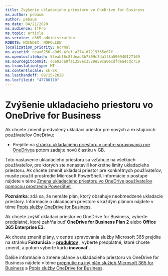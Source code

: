 ```yaml
---
title: Zvýšenie ukladacieho priestoru vo OneDrive for Business
ms.author: pebaum
author: pebaum
ms.date: 04/21/2020
ms.audience: ITPro
ms.topic: article
ms.service: o365-administration
ROBOTS: NOINDEX, NOFOLLOW
localization_priority: Normal
ms.assetid: ceaa6256-a9d9-4fef-a274-d7219365e07f
ms.openlocfilehash: 53eabf6c87dead3b7309c7da1f8a590940127169
ms.sourcegitcommit: c6692ce0fa1358ec3529e59ca0ecdfdea4cdc759
ms.translationtype: MT
ms.contentlocale: sk-SK
ms.lasthandoff: 09/15/2020
ms.locfileid: "47780110"
---
```

# <a name="how-to-increase-storage-in-onedrive-for-business"></a>Zvýšenie ukladacieho priestoru vo OneDrive for Business

Ak chcete zmeniť predvolený ukladací priestor pre nových a existujúcich používateľov OneDrivu:
  
- Prejdite na [stránku ukladacieho priestoru v centre spravovania pre OneDrive](https://admin.onedrive.com/?v=StorageSettings)a potom zadajte novú čiastku v GB.

Toto nastavenie ukladacieho priestoru sa vzťahuje na všetkých používateľov, pre ktorých ste nenastavili konkrétne limity ukladacieho priestoru. Ak chcete zmeniť ukladací priestor pre konkrétnych používateľov, musíte použiť prostredie Microsoft PowerShell. Informácie o postupe nájdete v téme [Zmena ukladacieho priestoru vo OneDrive používateľov pomocou prostredia PowerShell](https://go.microsoft.com/fwlink/?linkid=866402).

**Poznámka**: zdá sa, že nemáte plán, ktorý obsahuje neobmedzené ukladacie priestory. Informácie o ukladacom priestore s každým plánom nájdete v téme [Popis služby OneDrive for Business](https://go.microsoft.com/fwlink/p/?LinkID=826071).
  
Ak chcete zvýšiť ukladací priestor vo OneDrive for Business, vyberte predplatné, ktoré zahŕňa buď **OneDrive for Business Plan 2** alebo **Office 365 Enterprise E3**. 
  
Ak chcete zmeniť plány, v centre spravovania služby Microsoft 365 prejdite na stránku **Fakturácia** \> **[produktov](https://go.microsoft.com/fwlink/p/?linkid=842054)** , vyberte predplatné, ktoré chcete zmeniť, a potom vyberte kartu **inovovať** .
  
Ďalšie informácie o zmene plánov a ukladacieho priestoru vo OneDrive for Business nájdete v téme [prepnutie na iný plán služieb Microsoft 365 for Business](https://go.microsoft.com/fwlink/?LinkId=2031117) a [Popis služby OneDrive for Business](https://go.microsoft.com/fwlink/p/?LinkId-2031122).